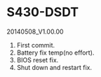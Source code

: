S430-DSDT
==================================================================
20140508_V1.00.00
1. First commit.
2. Battery fix temp(no effort).
3. BIOS reset fix.
4. Shut down and restart fix.